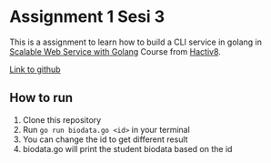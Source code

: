 # Assignment 1 Sesi 3

This is a assignment to learn how to build a CLI service in golang in [Scalable Web Service with Golang](https://www.hacktiv8.com/scalable-web-services-with-golang) Course from [Hactiv8](https://www.hacktiv8.com/).

[Link to github](https://github.com/adonism2k/golang-hactiv8/tree/assignment-1-sesi-3)

## How to run

1. Clone this repository
2. Run `go run biodata.go <id>` in your terminal
3. You can change the id to get different result
4. biodata.go will print the student biodata based on the id
